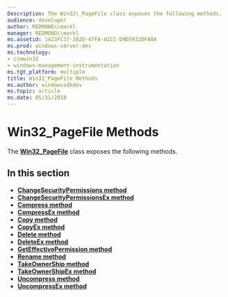 ```yaml
---
Description: The Win32\_PageFile class exposes the following methods.
audience: developer
author: REDMOND\\markl
manager: REDMOND\\markl
ms.assetid: 1423FC37-302D-47FA-A1CC-D9D59328FA0A
ms.prod: windows-server-dev
ms.technology:
- cimwin32
- windows-management-instrumentation
ms.tgt_platform: multiple
title: Win32_PageFile Methods
ms.author: windowssdkdev
ms.topic: article
ms.date: 05/31/2018
---
```


# Win32\_PageFile Methods

The [**Win32\_PageFile**](win32-pagefile.md) class exposes the following methods.

## In this section

-   [**ChangeSecurityPermissions method**](changesecuritypermissions-method-in-class-win32-pagefile.md)
-   [**ChangeSecurityPermissionsEx method**](changesecuritypermissionsex-method-in-class-win32-pagefile.md)
-   [**Compress method**](compress-method-in-class-win32-pagefile.md)
-   [**CompressEx method**](compressex-method-in-class-win32-pagefile.md)
-   [**Copy method**](copy-method-in-class-win32-pagefile.md)
-   [**CopyEx method**](copyex-method-in-class-win32-pagefile.md)
-   [**Delete method**](delete-method-in-class-win32-pagefile.md)
-   [**DeleteEx method**](deleteex-method-in-class-win32-pagefile.md)
-   [**GetEffectivePermission method**](geteffectivepermission-method-in-class-win32-pagefile.md)
-   [**Rename method**](rename-method-in-class-win32-pagefile.md)
-   [**TakeOwnerShip method**](takeownership-method-in-class-win32-pagefile.md)
-   [**TakeOwnerShipEx method**](takeownershipex-method-in-class-win32-pagefile.md)
-   [**Uncompress method**](uncompress-method-in-class-win32-pagefile.md)
-   [**UncompressEx method**](uncompressex-method-in-class-win32-pagefile.md)

 

 



